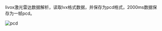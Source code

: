 livox激光雷达数据解析，读取lvx格式数据，并保存为pcd格式，2000ms数据保存为一帧pcd。

![pcd](https://gitee.com/yszs/lvx-converter/raw/master/snap.png "pcl")